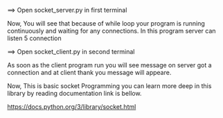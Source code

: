 ==> Open socket_server.py in first terminal

Now, You will see that because of while loop your program is running continuously and waiting for any connections.
In this program server can listen 5 connection

==> Open socket_client.py in second terminal

As soon as the client program run you will see message on server got a connection and at client thank you message will appeare.


Now, This is basic socket Programming you can learn more deep in this library by reading documentation link is bellow.

https://docs.python.org/3/library/socket.html

